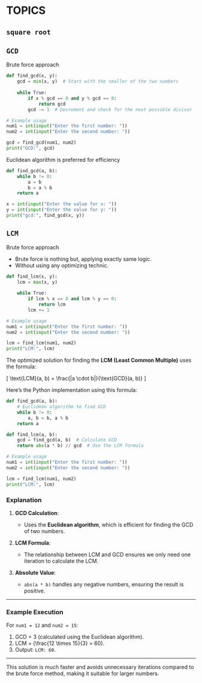 # TOPICS

## `square root`

## `GCD`

Brute force approach

```python
def find_gcd(x, y):
    gcd = min(x, y)  # Start with the smaller of the two numbers
    
    while True:
        if x % gcd == 0 and y % gcd == 0:
            return gcd
        gcd -= 1  # Decrement and check for the next possible divisor

# Example usage
num1 = int(input("Enter the first number: "))
num2 = int(input("Enter the second number: "))

gcd = find_gcd(num1, num2)
print("GCD:", gcd)

```

Euclidean algorithm is preferred for efficiency

```python
def find_gcd(a, b):
    while b != 0:
        a = b
        b = a % b
    return a

x = int(input("Enter the value for x: "))
y = int(input("Enter the value for y: "))
print("gcd:", find_gcd(x, y))

```

## `LCM`

Brute force approach

- Brute force is nothing but, applying exactly same logic.
- Without using any optimizing technic.

```python
def find_lcm(x, y):
    lcm = max(x, y)
    
    while True:
        if lcm % x == 0 and lcm % y == 0:
            return lcm
        lcm += 1

# Example usage
num1 = int(input("Enter the first number: "))
num2 = int(input("Enter the second number: "))

lcm = find_lcm(num1, num2)
print("LCM:", lcm)
```

The optimized solution for finding the **LCM (Least Common Multiple)** uses the formula:

\[
\text{LCM}(a, b) = \frac{|a \cdot b|}{\text{GCD}(a, b)}
\]

Here’s the Python implementation using this formula:

```python
def find_gcd(a, b):
    # Euclidean algorithm to find GCD
    while b != 0:
        a, b = b, a % b
    return a

def find_lcm(a, b):
    gcd = find_gcd(a, b)  # Calculate GCD
    return abs(a * b) // gcd  # Use the LCM formula

# Example usage
num1 = int(input("Enter the first number: "))
num2 = int(input("Enter the second number: "))

lcm = find_lcm(num1, num2)
print("LCM:", lcm)
```

### Explanation

1. **GCD Calculation**:
   - Uses the **Euclidean algorithm**, which is efficient for finding the GCD of two numbers.

2. **LCM Formula**:
   - The relationship between LCM and GCD ensures we only need one iteration to calculate the LCM.

3. **Absolute Value**:
   - `abs(a * b)` handles any negative numbers, ensuring the result is positive.

---

### Example Execution

For `num1 = 12` and `num2 = 15`:

1. GCD = 3 (calculated using the Euclidean algorithm).
2. LCM = \(\frac{12 \times 15}{3} = 60\).
3. Output: `LCM: 60`.

---

This solution is much faster and avoids unnecessary iterations compared to the brute force method, making it suitable for larger numbers.
